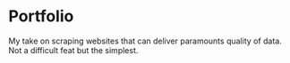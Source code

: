 # Portfolio
My take on scraping websites that can deliver paramounts quality of data. Not a difficult feat but the simplest.
